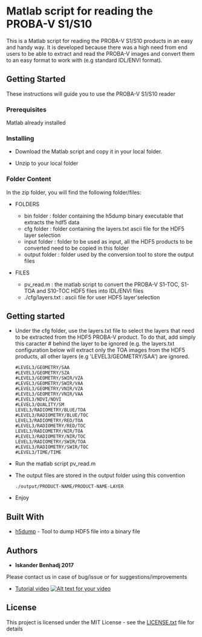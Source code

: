 # Matlab script for reading the PROBA-V S1/S10

This is a Matlab script for reading the PROBA-V S1/S10 products in an easy and handy way. It is developed because there was a high need from end users to be able to extract and read the PROBA-V images and convert them to an easy format to work with (e.g standard IDL/ENVI format).

## Getting Started

These instructions will guide you to use the PROBA-V S1/S10 reader

### Prerequisites

Matlab already installed


### Installing

* Download the Matlab script and copy it in your local folder.

* Unzip to your local folder

### Folder Content

In the zip folder, you will find the following folder/files:

* FOLDERS
  * bin folder : folder containing the h5dump binary executable that extracts the hdf5 data
  * cfg folder : folder containing the layers.txt ascii file for the HDF5 layer selection
  * input folder : folder to be used as input, all the HDF5  products to be converted need to be copied in this folder
  * output folder : folder used by the conversion tool to store the output files

* FILES
  * pv_read.m : the matlab script to convert the PROBA-V S1-TOC, S1-TOA and S10-TOC HDF5 files into IDL/ENVI files
  * ./cfg/layers.txt : ascii file for user HDF5 layer'selection


## Getting started

* Under the cfg folder, use the layers.txt file to select the layers that need to be extracted from the HDF5 PROBA-V product. To do that, add simply this caracter # behind the layer to be ignored (e.g. the layers.txt configuration below will extract only the TOA images from the HDF5 products, all other layers (e.g  'LEVEL3/GEOMETRY/SAA') are ignored.

	```
	#LEVEL3/GEOMETRY/SAA
	#LEVEL3/GEOMETRY/SZA
	#LEVEL3/GEOMETRY/SWIR/VZA
	#LEVEL3/GEOMETRY/SWIR/VAA
	#LEVEL3/GEOMETRY/VNIR/VZA
	#LEVEL3/GEOMETRY/VNIR/VAA
	#LEVEL3/NDVI/NDVI
	#LEVEL3/QUALITY/SM
	LEVEL3/RADIOMETRY/BLUE/TOA
	#LEVEL3/RADIOMETRY/BLUE/TOC
	LEVEL3/RADIOMETRY/RED/TOA
	#LEVEL3/RADIOMETRY/RED/TOC
	LEVEL3/RADIOMETRY/NIR/TOA
	#LEVEL3/RADIOMETRY/NIR/TOC
	LEVEL3/RADIOMETRY/SWIR/TOA
	#LEVEL3/RADIOMETRY/SWIR/TOC
	#LEVEL3/TIME/TIME
	```

* Run the matlab script pv_read.m

* The output files are stored in the output folder using this convention
    ```  
	./output/PRODUCT-NAME/PRODUCT-NAME-LAYER
	```

* Enjoy

## Built With

* [h5dump](https://support.hdfgroup.org/HDF5/docNewFeatures/FileSpace/h5dump.htm) - Tool to dump HDF5 file into a binary file


## Authors

* **Iskander Benhadj 2017** 

Please contact us in case of bug/issue or for suggestions/improvements
* [Tutorial video](https://www.youtube.com/watch?v=GRGLcG_z5iE) 
[![Alt text for your video](https://www.youtube.com/watch?v=GRGLcG_z5iE/0.jpg)](https://www.youtube.com/watch?v=GRGLcG_z5iE)


## License

This project is licensed under the MIT License - see the [LICENSE.txt](LICENSE.txt) file for details


